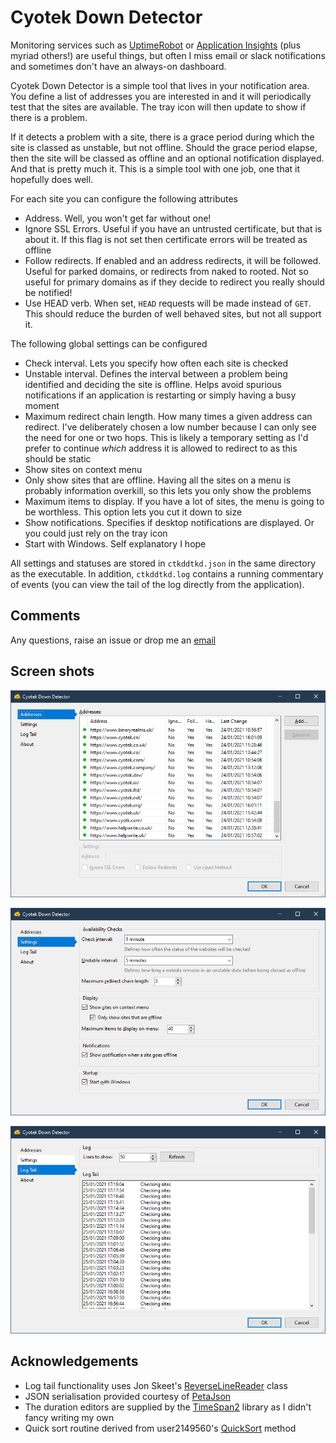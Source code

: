 Cyotek Down Detector
=====================

Monitoring services such as [UptimeRobot][uptimerobot] or
[Application Insights][azure] (plus myriad others!) are useful
things, but often I miss email or slack notifications and
sometimes don't have an always-on dashboard.

Cyotek Down Detector is a simple tool that lives in your
notification area. You define a list of addresses you are
interested in and it will periodically test that the sites are
available. The tray icon will then update to show if there is a
problem.

If it detects a problem with a site, there is a grace period
during which the site is classed as unstable, but not offline.
Should the grace period elapse, then the site will be classed as
offline and an optional notification displayed. And that is
pretty much it. This is a simple tool with one job, one that it
hopefully does well.

For each site you can configure the following attributes

* Address. Well, you won't get far without one!
* Ignore SSL Errors. Useful if you have an untrusted
  certificate, but that is about it. If this flag is not set
  then certificate errors will be treated as offline
* Follow redirects. If enabled and an address redirects, it will
  be followed. Useful for parked domains, or redirects from
  naked to rooted. Not so useful for primary domains as if they
  decide to redirect you really should be notified!
* Use HEAD verb. When set, `HEAD` requests will be made instead
  of `GET`. This should reduce the burden of well behaved sites,
  but not all support it.

The following global settings can be configured

* Check interval. Lets you specify how often each site is checked
* Unstable interval. Defines the interval between a problem
  being identified and deciding the site is offline. Helps avoid
  spurious notifications if an application is restarting or
  simply having a busy moment
* Maximum redirect chain length. How many times a given address
  can redirect. I've deliberately chosen a low number because I
  can only see the need for one or two hops. This is likely a
  temporary setting as I'd prefer to continue _which_ address it
  is allowed to redirect to as this should be static
* Show sites on context menu
* Only show sites that are offline. Having all the sites on a
  menu is probably information overkill, so this lets you only
  show the problems
* Maximum items to display. If you have a lot of sites, the menu
  is going to be worthless. This option lets you cut it down to
  size
* Show notifications. Specifies if desktop notifications are
  displayed. Or you could just rely on the tray icon
* Start with Windows. Self explanatory I hope

All settings and statuses are stored in `ctkddtkd.json` in the
same directory as the executable. In addition, `ctkddtkd.log`
contains a running commentary of events (you can view the tail
of the log directly from the application).

Comments
---------

Any questions, raise an issue or drop me an [email][email]

Screen shots
------------

![The addresses configuration screen][addresses]

![The settings configuration screen][settings]

![The log tail screen][logtail]

Acknowledgements
-----------------

* Log tail functionality uses Jon Skeet's
  [ReverseLineReader][reverse] class
* JSON serialisation provided courtesy of [PetaJson][petajson]
* The duration editors are supplied by the
  [TimeSpan2][timespan2] library as I didn't fancy writing my
  own
* Quick sort routine derived from user2149560's
  [QuickSort][quicksort] method

[addresses]: res/addresses.png
[settings]: res/settings.png
[logtail]: res/logtail.png

[uptimerobot]: https://uptimerobot.com/
[azure]: https://docs.microsoft.com/en-gb/azure/azure-monitor/app/monitor-web-app-availability

[email]: mailto:richard.moss@cyotek.com

[petajson]: https://github.com/toptensoftware/JsonKit
[timespan2]: https://github.com/dahall/TimeSpan2
[reverse]: https://stackoverflow.com/a/452945/148962
[quicksort]: https://stackoverflow.com/a/15325195/148962

